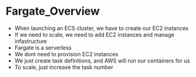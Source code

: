 # Fargate_Overview
 - When launching an ECS cluster, we have to create our EC2 instances
 - If we need to scale, we need to add EC2 instances and manage infastructure
 - Fargate is a serverless 
 - We dont need to provision EC2 instances
 - We just create task definitions, and AWS will run our containers for us
 - To scale, just increase the task number